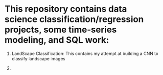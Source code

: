 # This repository contains data science classification/regression projects, some time-series modeling, and SQL work:

1. LandScape Classification: This contains my attempt at building a CNN to classify landscape images

2. 
